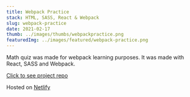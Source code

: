 ```yaml
---
title: Webpack Practice
stack: HTML, SASS, React & Webpack
slug: webpack-practice
date: 2021-02-17
thumb: ../images/thumbs/webpackpractice.png
featuredImg: ../images/featured/webpack-practice.png
---
```


Math quiz was made for webpack learning purposes. It was made with React, SASS and Webpack.

[Click to see project repo](https://github.com/vbrodar/webpack-practice)

Hosted on [Netlify](https://webpack-math-practice.netlify.app/)
